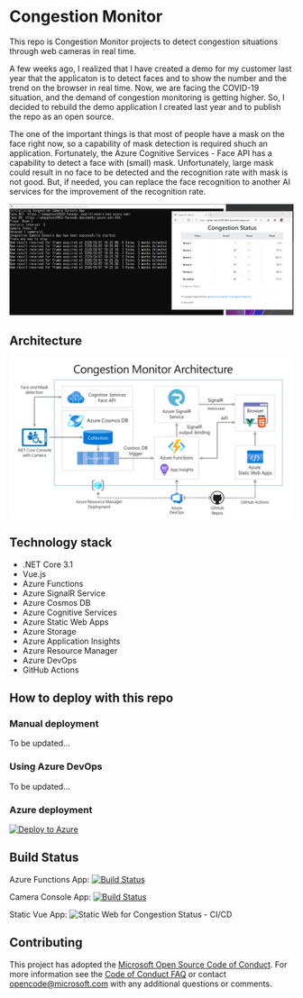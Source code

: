 # Congestion Monitor

This repo is Congestion Monitor projects to detect congestion situations through web cameras in real time.

A few weeks ago, I realized that I have created a demo for my customer last year that the applicaton is to detect faces and to show the number and the trend on the browser in real time. Now, we are facing the COVID-19 situation, and the demand of congestion monitoring is getting higher. So, I decided to rebuild the demo application I created last year and to publish the repo as an open source.

The one of the important things is that most of people have a mask on the face right now, so a capability of mask detection is required shuch an application. Fortunately, the Azure Cognitive Services - Face API has a capability to detect a face with (small) mask. Unfortunately, large mask could result in no face to be detected and the recognition rate with mask is not good. But, if needed, you can replace the face recognition to another AI services for the improvement of the recognition rate.

![Congestion Monitor Demo](Documentation/Images/cm_appsdemo.png)

## Architecture

![Congestion Monitor](Documentation/Images/cm_architecrue.png)

## Technology stack

* .NET Core 3.1
* Vue.js
* Azure Functions
* Azure SignalR Service
* Azure Cosmos DB
* Azure Cognitive Services
* Azure Static Web Apps
* Azure Storage
* Azure Application Insights
* Azure Resource Manager
* Azure DevOps
* GitHub Actions

## How to deploy with this repo

### Manual deployment

To be updated...

### Using Azure DevOps

To be updated...

### Azure deployment
[![Deploy to Azure](https://azuredeploy.net/deploybutton.png)](https://portal.azure.com/#create/Microsoft.Template/uri/https://github.com/chack411/CongestionMonitor/blob/master/ARMTemplates/template.json)

## Build Status

Azure Functions App: [![Build Status](https://dev.azure.com/akirain/Congestion%20Monitor/_apis/build/status/chack411.CongestionMonitorFunctionApp?branchName=master)](https://dev.azure.com/akirain/Congestion%20Monitor/_build/latest?definitionId=71&branchName=master)

Camera Console App: [![Build Status](https://dev.azure.com/akirain/Congestion%20Monitor/_apis/build/status/chack411.CongestionCameraConsoleApp?branchName=master)](https://dev.azure.com/akirain/Congestion%20Monitor/_build/latest?definitionId=72&branchName=master)

Static Vue App: ![Static Web for Congestion Status - CI/CD](https://github.com/chack411/CongestionMonitor/workflows/Static%20Web%20for%20Congestion%20Status%20-%20CI/CD/badge.svg)

## Contributing

This project has adopted the [Microsoft Open Source Code of Conduct](https://opensource.microsoft.com/codeofconduct/). For more information see the [Code of Conduct FAQ](https://opensource.microsoft.com/codeofconduct/faq/) or contact [opencode@microsoft.com](mailto:opencode@microsoft.com) with any additional questions or comments.
